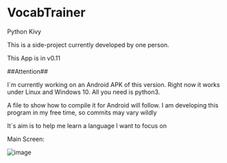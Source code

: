 # VocabTrainer
Python Kivy 

This is a side-project currently developed by one person.

This App is in v0.11

##Attention##

I´m currently working on an Android APK of this version. Right now it works under Linux and Windows 10. All you need is python3.

A file to show how to compile it for Android will follow.
I am developing this program in my free time, so commits may vary wildly



It`s aim is to help me learn a language I want to focus on



Main Screen:

![image](https://user-images.githubusercontent.com/53760283/120906979-08b16100-c65e-11eb-867e-95ed1f8ae93a.png)














